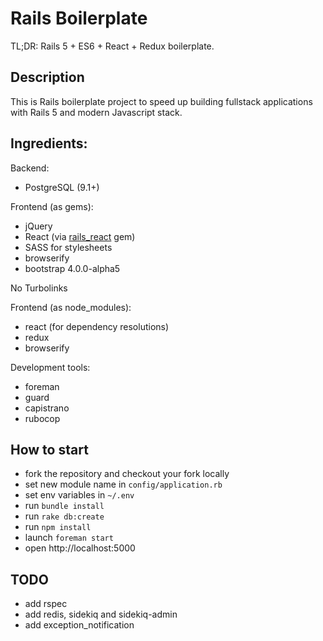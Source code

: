 # Rails Boilerplate

TL;DR: Rails 5 + ES6 + React + Redux boilerplate.

## Description

This is Rails boilerplate project to speed up building fullstack applications 
with Rails 5 and modern Javascript stack.

## Ingredients:

Backend:

- PostgreSQL (9.1+)

Frontend (as gems):

- jQuery
- React (via [rails_react](https://github.com/reactjs/react-rails) gem)
- SASS for stylesheets
- browserify
- bootstrap 4.0.0-alpha5

No Turbolinks

Frontend (as node_modules):

- react (for dependency resolutions)
- redux
- browserify

Development tools:

- foreman
- guard
- capistrano
- rubocop

## How to start

- fork the repository and checkout your fork locally
- set new module name in `config/application.rb`
- set env variables in `~/.env`
- run `bundle install`
- run `rake db:create`
- run `npm install`
- launch `foreman start`
- open http://localhost:5000

## TODO 

- add rspec
- add redis, sidekiq and sidekiq-admin
- add exception_notification

